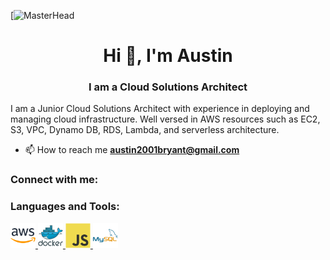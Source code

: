 [![MasterHead](https://t3.ftcdn.net/jpg/04/46/11/48/360_F_446114886_GjCFG3JoSN26d08f1lvMmMxVHrMjqeVs.jpg)
<h1 align="center">Hi 👋, I'm Austin</h1>
<h3 align="center">I am a Cloud Solutions Architect</h3>

I am a Junior Cloud Solutions Architect with experience in deploying and managing cloud infrastructure. Well versed in AWS resources such as EC2, S3, VPC, Dynamo DB, RDS, Lambda, and serverless architecture.

- 📫 How to reach me **austin2001bryant@gmail.com**

<h3 align="left">Connect with me:</h3>
<p align="left">
</p>

<h3 align="left">Languages and Tools:</h3>
<p align="left"> <a href="https://aws.amazon.com" target="_blank" rel="noreferrer"> <img src="https://raw.githubusercontent.com/devicons/devicon/master/icons/amazonwebservices/amazonwebservices-original-wordmark.svg" alt="aws" width="40" height="40"/> </a> <a href="https://www.docker.com/" target="_blank" rel="noreferrer"> <img src="https://raw.githubusercontent.com/devicons/devicon/master/icons/docker/docker-original-wordmark.svg" alt="docker" width="40" height="40"/> </a> <a href="https://developer.mozilla.org/en-US/docs/Web/JavaScript" target="_blank" rel="noreferrer"> <img src="https://raw.githubusercontent.com/devicons/devicon/master/icons/javascript/javascript-original.svg" alt="javascript" width="40" height="40"/> </a> <a href="https://www.mysql.com/" target="_blank" rel="noreferrer"> <img src="https://raw.githubusercontent.com/devicons/devicon/master/icons/mysql/mysql-original-wordmark.svg" alt="mysql" width="40" height="40"/> </a> </p>
